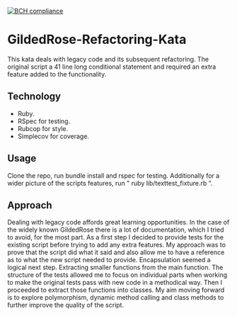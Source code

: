 [![BCH compliance](https://bettercodehub.com/edge/badge/motri/Gilded_Rose_Kata?branch=master)](https://bettercodehub.com/)

# GildedRose-Refactoring-Kata

This kata deals with legacy code and its subsequent refactoring. The original script a
41 line long conditional statement and required an extra feature added to the functionality.

## Technology
* Ruby.
* RSpec for testing.
* Rubcop for style.
* Simplecov for coverage.

## Usage

Clone the repo, run bundle install and rspec for testing. Additionally for a wider picture
of the scripts features, run " ruby lib/texttest_fixture.rb ".

## Approach

Dealing with legacy code affords great learning opportunities. In the case of the widely known GildedRose there is a lot of documentation, which I tried to avoid, for the most part.
As a first step I decided to provide tests for the existing script before trying to add any extra features. My approach was to prove that the script did what it said and also allow me to have a reference as to what the new script needed to provide.
Encapsulation seemed a logical next step. Extracting smaller functions from the main function.
The structure of the tests allowed me to focus on individual parts when working to make
the original tests pass with new code in a methodical way.
Then I proceeded to extract those functions into classes.
My aim moving forward is to explore polymorphism, dynamic method calling and class methods to further improve the quality of the script.

